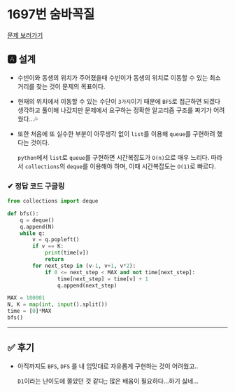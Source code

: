 # 1697번 숨바꼭질
[문제 보러가기](https://www.acmicpc.net/problem/1697)

## 🅰 설계

* 수빈이와 동생의 위치가 주어졌을때 수빈이가 동생의 위치로 이동할 수 있는 최소 거리를 찾는 것이 문제의 목표이다.

* 현재의 위치에서 이동할 수 있는 수단이 `3가지`이기 때문에 `BFS`로 접근하면 되겠다 생각하고 풀이해 나갔지만 문제에서 요구하는 정확한 알고리즘 구조를 짜기가 어려웠다...💦

* 또한 처음에 또 실수한 부분이 아무생각 없이 `list`를 이용해 `queue`를 구현하려 했다는 것이다.

  `python`에서 `list`로 `queue`를 구현하면 시간복잡도가 `O(n)`으로 매우 느리다. 따라서 `collections`의 `deque`를 이용해야 하며, 이때 시간복잡도는 `O(1)`로 빠르다.

### ✔  정답 코드 구글링

```python
from collections import deque

def bfs():
    q = deque()
    q.append(N)
    while q:
        v = q.popleft()
        if v == K:
            print(time[v])
            return
        for next_step in (v-1, v+1, v*2):
            if 0 <= next_step < MAX and not time[next_step]:
                time[next_step] = time[v] + 1
                q.append(next_step)

MAX = 100001
N, K = map(int, input().split())
time = [0]*MAX
bfs()

```

---


## ✅ 후기
* 아직까지도 `BFS`, `DFS` 를 내 입맛대로 자유롭게 구현하는 것이 어려웠고..

  `D1`이라는 난이도에 쫄았던 것 같다;; 많은 배움이 필요하다...하기 싫네...